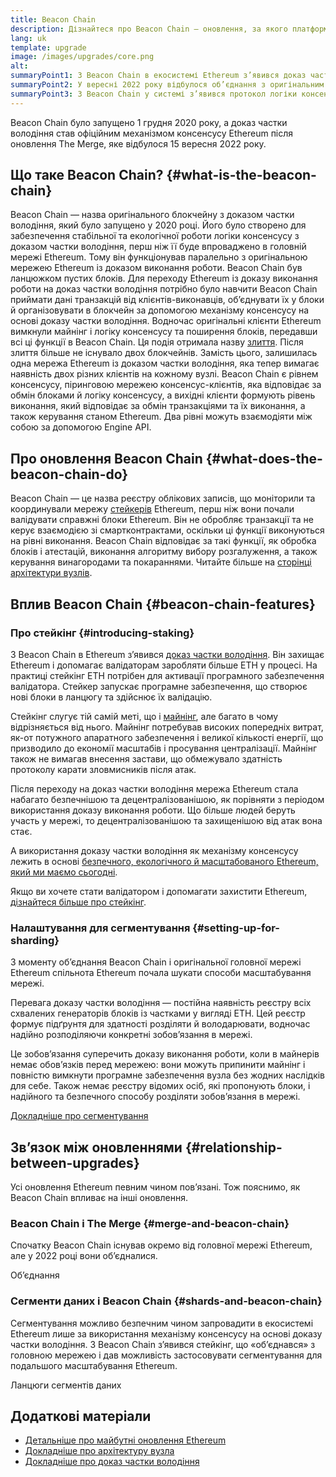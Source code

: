 ```yaml
---
title: Beacon Chain
description: Дізнайтеся про Beacon Chain — оновлення, за якого платформа Ethereum перейшла на модель доказу частки.
lang: uk
template: upgrade
image: /images/upgrades/core.png
alt:
summaryPoint1: З Beacon Chain в екосистемі Ethereum з’явився доказ частки володіння.
summaryPoint2: У вересні 2022 року відбулося об’єднання з оригінальним ланцюжком Ethereum, що ґрунтувався на доказі виконання роботи.
summaryPoint3: З Beacon Chain у системі з’явився протокол логіки консенсусу та обміну блоками, який наразі захищає Ethereum.
---
```


<UpgradeStatus isShipped dateKey="page-upgrades:page-upgrades-beacon-date">
  Beacon Chain було запущено 1 грудня 2020 року, а доказ частки володіння став офіційним механізмом консенсусу Ethereum після оновлення The Merge, яке відбулося 15 вересня 2022 року.
</UpgradeStatus>

## Що таке Beacon Chain? {#what-is-the-beacon-chain}

Beacon Chain — назва оригінального блокчейну з доказом частки володіння, який було запущено у 2020 році. Його було створено для забезпечення стабільної та екологічної роботи логіки консенсусу з доказом частки володіння, перш ніж її буде впроваджено в головній мережі Ethereum. Тому він функціонував паралельно з оригінальною мережею Ethereum із доказом виконання роботи. Beacon Chain був ланцюжком пустих блоків. Для переходу Ethereum із доказу виконання роботи на доказ частки володіння потрібно було навчити Beacon Chain приймати дані транзакцій від клієнтів-виконавців, об’єднувати їх у блоки й організовувати в блокчейн за допомогою механізму консенсусу на основі доказу частки володіння. Водночас оригінальні клієнти Ethereum вимкнули майнінг і логіку консенсусу та поширення блоків, передавши всі ці функції в Beacon Chain. Ця подія отримала назву [злиття](/roadmap/merge/). Після злиття більше не існувало двох блокчейнів. Замість цього, залишилась одна мережа Ethereum із доказом частки володіння, яка тепер вимагає наявність двох різних клієнтів на кожному вузлі. Beacon Chain є рівнем консенсусу, піринговою мережею консенсус-клієнтів, яка відповідає за обмін блоками й логіку консенсусу, а вихідні клієнти формують рівень виконання, який відповідає за обмін транзакціями та їх виконання, а також керування станом Ethereum. Два рівні можуть взаємодіяти між собою за допомогою Engine API.

## Про оновлення Beacon Chain {#what-does-the-beacon-chain-do}

Beacon Chain — це назва реєстру облікових записів, що моніторили та координували мережу [стейкерів](/staking/) Ethereum, перш ніж вони почали валідувати справжні блоки Ethereum. Він не обробляє транзакції та не керує взаємодією зі смартконтрактами, оскільки ці функції виконуються на рівні виконання. Beacon Chain відповідає за такі функції, як обробка блоків і атестацій, виконання алгоритму вибору розгалуження, а також керування винагородами та покараннями. Читайте більше на [сторінці архітектури вузлів](/developers/docs/nodes-and-clients/node-architecture/#node-comparison).

## Вплив Beacon Chain {#beacon-chain-features}

### Про стейкінг {#introducing-staking}

З Beacon Chain в Ethereum з’явився [доказ частки володіння](/developers/docs/consensus-mechanisms/pos/). Він захищає Ethereum і допомагає валідаторам заробляти більше ETH у процесі. На практиці стейкінг ETH потрібен для активації програмного забезпечення валідатора. Стейкер запускає програмне забезпечення, що створює нові блоки в ланцюгу та здійснює їх валідацію.

Стейкінг слугує тій самій меті, що і [майнінг](/developers/docs/consensus-mechanisms/pow/mining/), але багато в чому відрізняється від нього. Майнінг потребував високих попередніх витрат, як-от потужного апаратного забезпечення і великої кількості енергії, що призводило до економії масштабів і просування централізації. Майнінг також не вимагав внесення застави, що обмежувало здатність протоколу карати зловмисників після атак.

Після переходу на доказ частки володіння мережа Ethereum стала набагато безпечнішою та децентралізованішою, як порівняти з періодом використання доказу виконання роботи. Що більше людей беруть участь у мережі, то децентралізованішою та захищенішою від атак вона стає.

А використання доказу частки володіння як механізму консенсусу лежить в основі [безпечного, екологічного й масштабованого Ethereum, який ми маємо сьогодні](/roadmap/vision/).

<Alert>
<AlertEmoji text=":money_bag:" />
<AlertDescription>
  Якщо ви хочете стати валідатором і допомагати захистити Ethereum, <a href="/staking/">дізнайтеся більше про стейкінг</a>.
</AlertDescription>
</Alert>

### Налаштування для сегментування {#setting-up-for-sharding}

З моменту об’єднання Beacon Chain і оригінальної головної мережі Ethereum спільнота Ethereum почала шукати способи масштабування мережі.

Перевага доказу частки володіння — постійна наявність реєстру всіх схвалених генераторів блоків із частками у вигляді ETH. Цей реєстр формує підґрунтя для здатності розділяти й володарювати, водночас надійно розподіляючи конкретні зобов’язання в мережі.

Це зобов’язання суперечить доказу виконання роботи, коли в майнерів немає обов’язків перед мережею: вони можуть припинити майнінг і повністю вимкнути програмне забезпечення вузла без жодних наслідків для себе. Також немає реєстру відомих осіб, які пропонують блоки, і надійного та безпечного способу розділяти зобов’язання в мережі.

[Докладніше про сегментування](/roadmap/danksharding/)

## Зв’язок між оновленнями {#relationship-between-upgrades}

Усі оновлення Ethereum певним чином пов’язані. Тож пояснимо, як Beacon Chain впливає на інші оновлення.

### Beacon Chain і The Merge {#merge-and-beacon-chain}

Спочатку Beacon Chain існував окремо від головної мережі Ethereum, але у 2022 році вони об’єдналися.

<ButtonLink href="/roadmap/merge/">
  Об’єднання
</ButtonLink>

### Сегменти даних і Beacon Chain {#shards-and-beacon-chain}

Сегментування можливо безпечним чином запровадити в екосистемі Ethereum лише за використання механізму консенсусу на основі доказу частки володіння. З Beacon Chain з’явився стейкінг, що «об’єднався» з головною мережею і дав можливість застосовувати сегментування для подальшого масштабування Ethereum.

<ButtonLink href="/roadmap/danksharding/">
  Ланцюги сегментів даних
</ButtonLink>

## Додаткові матеріали

- [Детальніше про майбутні оновлення Ethereum](/roadmap/vision)
- [Докладніше про архітектуру вузла](/developers/docs/nodes-and-clients/node-architecture)
- [Докладніше про доказ частки володіння](/developers/docs/consensus-mechanisms/pos)
